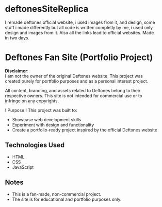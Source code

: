 # deftonesSiteReplica
I remade deftones official website, i used images from it, and design, some stuff i made differently but all code is written completly by me, i used only design and images from it. Also all the links lead to official websites. Made in two days. 

# Deftones Fan Site (Portfolio Project)

**Disclaimer:**  
I am not the owner of the original Deftones website. This project was created purely for portfolio purposes and as a personal interest project.  

All content, branding, and assets related to Deftones belong to their respective owners. This site is not intended for commercial use or to infringe on any copyrights.  

! Purpose !
This project was built to:  
- Showcase web development skills  
- Experiment with design and functionality  
- Create a portfolio-ready project inspired by the official Deftones website  

## Technologies Used
- HTML  
- CSS  
- JavaScript    

## Notes
- This is a fan-made, non-commercial project.  
- The site is for educational and portfolio purposes only.  
